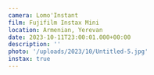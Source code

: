 ```yaml
---
camera: Lomo'Instant
film: Fujifilm Instax Mini
location: Armenian, Yerevan
date: 2023-10-11T23:00:01.000+00:00
description: ''
photo: '/uploads/2023/10/Untitled-5.jpg'
instax: true
---
```

